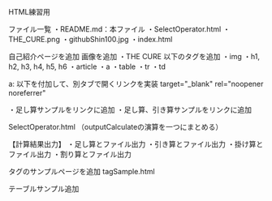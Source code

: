 HTML練習用

ファイル一覧
・README.md：本ファイル
・SelectOperator.html
・THE_CURE.png
・githubShin100.jpg
・index.html

自己紹介ページを追加
画像を追加
・THE CURE
以下のタグを追加
・img
・h1, h2, h3, h4, h5, h6
・article
・a
・table
・tr
・td

a: 以下を付加して、別タブで開くリンクを実装
target="_blank" rel="noopener noreferrer"

・足し算サンプルをリンクに追加
・足し算、引き算サンプルをリンクに追加

SelectOperator.html
（outputCalculateの演算を一つにまとめる）

【計算結果出力】
・足し算とファイル出力
・引き算とファイル出力
・掛け算とファイル出力
・割り算とファイル出力

タグのサンプルページを追加
tagSample.html

テーブルサンプル追加

